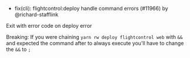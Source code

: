 - fix(cli): flightcontrol:deploy handle command errors (#11966) by @richard-stafflink

Exit with error code on deploy error

Breaking: If you were chaining `yarn rw deploy flightcontrol web` with `&&` and
expected the command after to always execute you'll have to change the `&&` to
`;`
